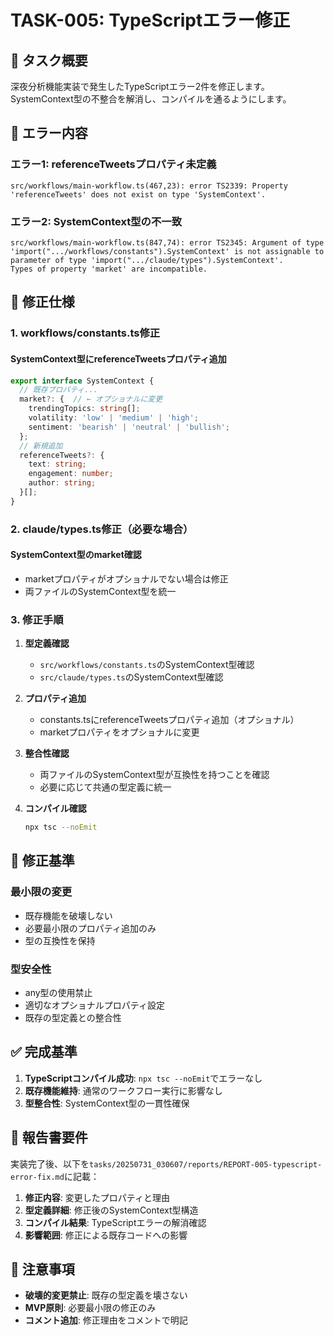 # TASK-005: TypeScriptエラー修正

## 🎯 タスク概要

深夜分析機能実装で発生したTypeScriptエラー2件を修正します。SystemContext型の不整合を解消し、コンパイルを通るようにします。

## 🚨 エラー内容

### エラー1: referenceTweetsプロパティ未定義
```
src/workflows/main-workflow.ts(467,23): error TS2339: Property 'referenceTweets' does not exist on type 'SystemContext'.
```

### エラー2: SystemContext型の不一致
```
src/workflows/main-workflow.ts(847,74): error TS2345: Argument of type 'import(".../workflows/constants").SystemContext' is not assignable to parameter of type 'import(".../claude/types").SystemContext'.
Types of property 'market' are incompatible.
```

## 🔧 修正仕様

### 1. workflows/constants.ts修正

#### SystemContext型にreferenceTweetsプロパティ追加
```typescript
export interface SystemContext {
  // 既存プロパティ...
  market?: {  // ← オプショナルに変更
    trendingTopics: string[];
    volatility: 'low' | 'medium' | 'high';
    sentiment: 'bearish' | 'neutral' | 'bullish';
  };
  // 新規追加
  referenceTweets?: {
    text: string;
    engagement: number;
    author: string;
  }[];
}
```

### 2. claude/types.ts修正（必要な場合）

#### SystemContext型のmarket確認
- marketプロパティがオプショナルでない場合は修正
- 両ファイルのSystemContext型を統一

### 3. 修正手順

1. **型定義確認**
   - `src/workflows/constants.ts`のSystemContext型確認
   - `src/claude/types.ts`のSystemContext型確認

2. **プロパティ追加**
   - constants.tsにreferenceTweetsプロパティ追加（オプショナル）
   - marketプロパティをオプショナルに変更

3. **整合性確認**
   - 両ファイルのSystemContext型が互換性を持つことを確認
   - 必要に応じて共通の型定義に統一

4. **コンパイル確認**
   ```bash
   npx tsc --noEmit
   ```

## 🎯 修正基準

### 最小限の変更
- 既存機能を破壊しない
- 必要最小限のプロパティ追加のみ
- 型の互換性を保持

### 型安全性
- any型の使用禁止
- 適切なオプショナルプロパティ設定
- 既存の型定義との整合性

## ✅ 完成基準

1. **TypeScriptコンパイル成功**: `npx tsc --noEmit`でエラーなし
2. **既存機能維持**: 通常のワークフロー実行に影響なし
3. **型整合性**: SystemContext型の一貫性確保

## 📄 報告書要件

実装完了後、以下を`tasks/20250731_030607/reports/REPORT-005-typescript-error-fix.md`に記載：

1. **修正内容**: 変更したプロパティと理由
2. **型定義詳細**: 修正後のSystemContext型構造
3. **コンパイル結果**: TypeScriptエラーの解消確認
4. **影響範囲**: 修正による既存コードへの影響

## 🚨 注意事項

- **破壊的変更禁止**: 既存の型定義を壊さない
- **MVP原則**: 必要最小限の修正のみ
- **コメント追加**: 修正理由をコメントで明記